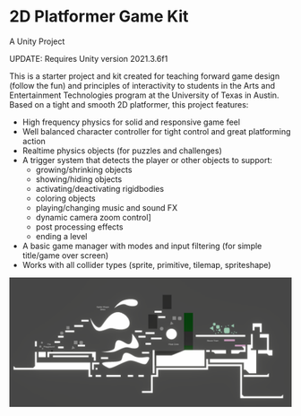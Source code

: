 # 2D Platformer Game Kit
A Unity Project

UPDATE: Requires Unity version 2021.3.6f1

This is a starter project and kit created for teaching forward game design (follow the fun) and principles of interactivity to students in the Arts and Entertainment Technologies program at the University of Texas in Austin. Based on a tight and smooth 2D platformer, this project features:
- High frequency physics for solid and responsive game feel
- Well balanced character controller for tight control and great platforming action
- Realtime physics objects (for puzzles and challenges)
- A trigger system that detects the player or other objects to support:
  - growing/shrinking objects
  - showing/hiding objects
  - activating/deactivating rigidbodies
  - coloring objects
  - playing/changing music and sound FX
  - dynamic camera zoom control]
  - post processing effects
  - ending a level
- A basic game manager with modes and input filtering (for simple title/game over screen)
- Works with all collider types (sprite, primitive, tilemap, spriteshape)

![Alt text](Images/NewScreenshot.png?raw=true "Screenshot")
